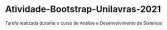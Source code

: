 # Atividade-Bootstrap-Unilavras-2021
Tarefa realizada durante o curso de Análise e Desenvolvimento de Sistemas
